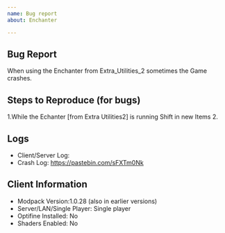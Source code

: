 ```yaml
---
name: Bug report
about: Enchanter

---
```


<!-- Thank you for submitting an issue for the relevant topic. Please ensure that you fill in all the required information needed as specified by the template below. -->
<!-- Note: As you are reporting a bug, please ensure that you have logs uploaded to either Pastebin/Gist etc... No logs, not in Pastebin/ gist = Closing, and Ignoring the issue! -->
<!-- NOTE: If you have other mods installed or you have changed versions; please revert to a clean install and test again with a crash/bug before posting. -->

## Bug Report
<!---  describe the current behavior -->
When using the Enchanter from Extra_Utilities_2 sometimes the Game crashes.
## Steps to Reproduce (for bugs)
<!--- Provide a link to a live example, or an unambiguous set of steps to -->
1.While the Echanter [from Extra Utilities2] is running Shift in new Items 
2.
<!--- Add more if needed -->

## Logs
<!-- Twitch logs can be found in the installation directory for the Twitch App.  Or click the "..." button on StoneBlock and hit "Open Folder" -->
<!-- Then upload the latest/crash logs to PasteBin or Gist. DON'T Upload them to GitHub -->
* Client/Server Log:
* Crash Log: https://pastebin.com/sFXTm0Nk

## Client Information
<!--- Include as many relevant details about the environment you experienced the bug in -->
* Modpack Version:1.0.28 (also in earlier versions)
* Server/LAN/Single Player: Single player
* Optifine Installed: No
* Shaders Enabled: No
